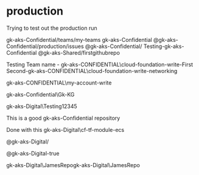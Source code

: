 # production
Trying to test out the production run

gk-aks-Confidential/teams/my-teams
gk-aks-Confidential
@gk-aks-Confidential/production/issues
@gk-aks-Confidential/
Testing-gk-aks-Confidential
@gk-aks-Shared/firstgithubrepo


Testing Team name - gk-aks-CONFIDENTIAL\cloud-foundation-write-First
Second-gk-aks-CONFIDENTIAL\cloud-foundation-write-networking

gk-aks-CONFIDENTIAL\my-account-write

gk-aks-Confidential\Gk-KG

gk-aks-Digital\Testing12345

This is a good gk-aks-Confidential repository

Done with this gk-aks-Digital\cf-tf-module-ecs

@gk-aks-Digital/

@gk-aks-Digital-true

gk-aks-Digital\JamesRepogk-aks-Digital\JamesRepo